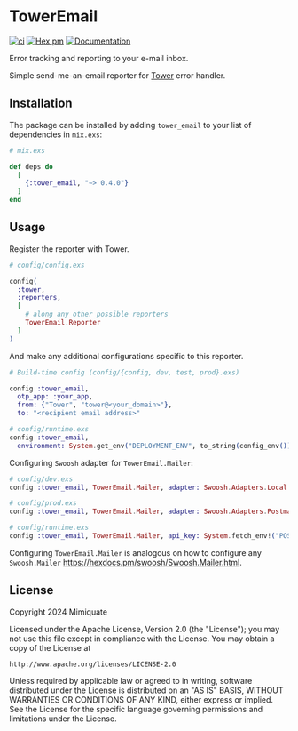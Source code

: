# TowerEmail

[![ci](https://github.com/mimiquate/tower_email/actions/workflows/ci.yml/badge.svg?branch=main)](https://github.com/mimiquate/tower_email/actions?query=branch%3Amain)
[![Hex.pm](https://img.shields.io/hexpm/v/tower_email.svg)](https://hex.pm/packages/tower_email)
[![Documentation](https://img.shields.io/badge/Documentation-purple.svg)](https://hexdocs.pm/tower_email)

Error tracking and reporting to your e-mail inbox.

Simple send-me-an-email reporter for [Tower](https://github.com/mimiquate/tower) error handler.

## Installation

The package can be installed by adding `tower_email` to your list of dependencies in `mix.exs`:

```elixir
# mix.exs

def deps do
  [
    {:tower_email, "~> 0.4.0"}
  ]
end
```

## Usage

Register the reporter with Tower.

```elixir
# config/config.exs

config(
  :tower,
  :reporters,
  [
    # along any other possible reporters
    TowerEmail.Reporter
  ]
)
```

And make any additional configurations specific to this reporter.

```elixir
# Build-time config (config/{config, dev, test, prod}.exs)

config :tower_email,
  otp_app: :your_app,
  from: {"Tower", "tower@<your_domain>"},
  to: "<recipient email address>"

# config/runtime.exs
config :tower_email,
  environment: System.get_env("DEPLOYMENT_ENV", to_string(config_env()))
```

Configuring `Swoosh` adapter for `TowerEmail.Mailer`:

```elixir
# config/dev.exs
config :tower_email, TowerEmail.Mailer, adapter: Swoosh.Adapters.Local

# config/prod.exs
config :tower_email, TowerEmail.Mailer, adapter: Swoosh.Adapters.Postmark,

# config/runtime.exs
config :tower_email, TowerEmail.Mailer, api_key: System.fetch_env!("POSTMARK_API_KEY")
```

Configuring `TowerEmail.Mailer` is analogous on how to configure any `Swoosh.Mailer` https://hexdocs.pm/swoosh/Swoosh.Mailer.html.

## License

Copyright 2024 Mimiquate

Licensed under the Apache License, Version 2.0 (the "License");
you may not use this file except in compliance with the License.
You may obtain a copy of the License at

    http://www.apache.org/licenses/LICENSE-2.0

Unless required by applicable law or agreed to in writing, software
distributed under the License is distributed on an "AS IS" BASIS,
WITHOUT WARRANTIES OR CONDITIONS OF ANY KIND, either express or implied.
See the License for the specific language governing permissions and
limitations under the License.
